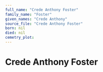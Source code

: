 ```yaml
---
full_name: "Crede Anthony Foster"
family_name: "Foster"
given_names: "Crede Anthony"
source_file: "Crede Anthony Foster"
born: nil
died: nil
cemetry_plot: 
---
```

# Crede Anthony Foster


